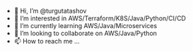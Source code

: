 - 👋 Hi, I’m @turgutatashov
- 👀 I’m interested in AWS/Terraform/K8S/Java/Python/CI/CD
- 🌱 I’m currently learning AWS/Java/Microservices
- 💞️ I’m looking to collaborate on AWS/Java/Python
- 📫 How to reach me ...

<!---
turgutatashov/turgutatashov is a ✨ special ✨ repository because its `README.md` (this file) appears on your GitHub profile.
You can click the Preview link to take a look at your changes.
--->
